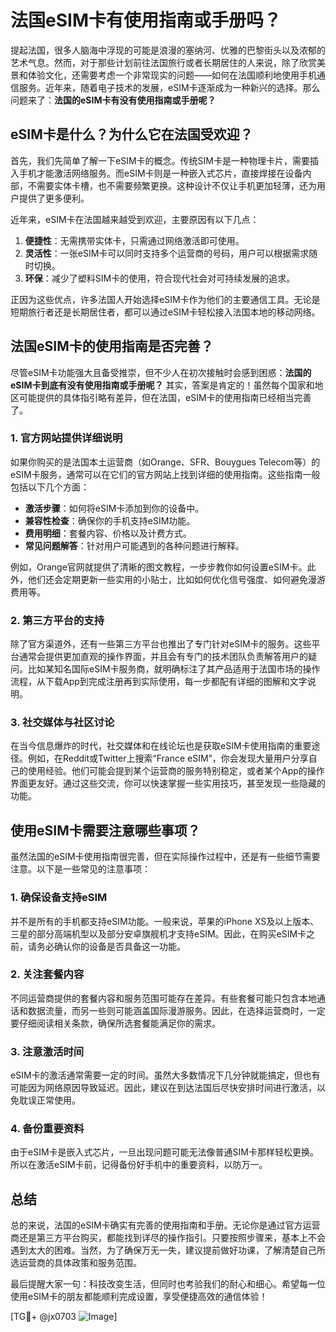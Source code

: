 # 法国eSIM卡有使用指南或手册吗？

提起法国，很多人脑海中浮现的可能是浪漫的塞纳河、优雅的巴黎街头以及浓郁的艺术气息。然而，对于那些计划前往法国旅行或者长期居住的人来说，除了欣赏美景和体验文化，还需要考虑一个非常现实的问题——如何在法国顺利地使用手机通信服务。近年来，随着电子技术的发展，eSIM卡逐渐成为一种新兴的选择。那么问题来了：**法国的eSIM卡有没有使用指南或手册呢？**

## eSIM卡是什么？为什么它在法国受欢迎？

首先，我们先简单了解一下eSIM卡的概念。传统SIM卡是一种物理卡片，需要插入手机才能激活网络服务。而eSIM卡则是一种嵌入式芯片，直接焊接在设备内部，不需要实体卡槽，也不需要频繁更换。这种设计不仅让手机更加轻薄，还为用户提供了更多便利。

近年来，eSIM卡在法国越来越受到欢迎，主要原因有以下几点：

1. **便捷性**：无需携带实体卡，只需通过网络激活即可使用。
2. **灵活性**：一张eSIM卡可以同时支持多个运营商的号码，用户可以根据需求随时切换。
3. **环保**：减少了塑料SIM卡的使用，符合现代社会对可持续发展的追求。

正因为这些优点，许多法国人开始选择eSIM卡作为他们的主要通信工具。无论是短期旅行者还是长期居住者，都可以通过eSIM卡轻松接入法国本地的移动网络。

## 法国eSIM卡的使用指南是否完善？

尽管eSIM卡功能强大且备受推崇，但不少人在初次接触时会感到困惑：**法国的eSIM卡到底有没有使用指南或手册呢？** 其实，答案是肯定的！虽然每个国家和地区可能提供的具体指引略有差异，但在法国，eSIM卡的使用指南已经相当完善了。

### 1. 官方网站提供详细说明

如果你购买的是法国本土运营商（如Orange、SFR、Bouygues Telecom等）的eSIM卡服务，通常可以在它们的官方网站上找到详细的使用指南。这些指南一般包括以下几个方面：

- **激活步骤**：如何将eSIM卡添加到你的设备中。
- **兼容性检查**：确保你的手机支持eSIM功能。
- **费用明细**：套餐内容、价格以及计费方式。
- **常见问题解答**：针对用户可能遇到的各种问题进行解释。

例如，Orange官网就提供了清晰的图文教程，一步步教你如何设置eSIM卡。此外，他们还会定期更新一些实用的小贴士，比如如何优化信号强度、如何避免漫游费用等。

### 2. 第三方平台的支持

除了官方渠道外，还有一些第三方平台也推出了专门针对eSIM卡的服务。这些平台通常会提供更加直观的操作界面，并且会有专门的技术团队负责解答用户的疑问。比如某知名国际eSIM卡服务商，就明确标注了其产品适用于法国市场的操作流程，从下载App到完成注册再到实际使用，每一步都配有详细的图解和文字说明。

### 3. 社交媒体与社区讨论

在当今信息爆炸的时代，社交媒体和在线论坛也是获取eSIM卡使用指南的重要途径。例如，在Reddit或Twitter上搜索“France eSIM”，你会发现大量用户分享自己的使用经验。他们可能会提到某个运营商的服务特别稳定，或者某个App的操作界面更友好。通过这些交流，你可以快速掌握一些实用技巧，甚至发现一些隐藏的功能。

## 使用eSIM卡需要注意哪些事项？

虽然法国的eSIM卡使用指南很完善，但在实际操作过程中，还是有一些细节需要注意。以下是一些常见的注意事项：

### 1. 确保设备支持eSIM

并不是所有的手机都支持eSIM功能。一般来说，苹果的iPhone XS及以上版本、三星的部分高端机型以及部分安卓旗舰机才支持eSIM。因此，在购买eSIM卡之前，请务必确认你的设备是否具备这一功能。

### 2. 关注套餐内容

不同运营商提供的套餐内容和服务范围可能存在差异。有些套餐可能只包含本地通话和数据流量，而另一些则可能涵盖国际漫游服务。因此，在选择运营商时，一定要仔细阅读相关条款，确保所选套餐能满足你的需求。

### 3. 注意激活时间

eSIM卡的激活通常需要一定的时间。虽然大多数情况下几分钟就能搞定，但也有可能因为网络原因导致延迟。因此，建议在到达法国后尽快安排时间进行激活，以免耽误正常使用。

### 4. 备份重要资料

由于eSIM卡是嵌入式芯片，一旦出现问题可能无法像普通SIM卡那样轻松更换。所以在激活eSIM卡前，记得备份好手机中的重要资料，以防万一。

## 总结

总的来说，法国的eSIM卡确实有完善的使用指南和手册。无论你是通过官方运营商还是第三方平台购买，都能找到详尽的操作指引。只要按照步骤来，基本上不会遇到太大的困难。当然，为了确保万无一失，建议提前做好功课，了解清楚自己所选运营商的具体政策和服务范围。

最后提醒大家一句：科技改变生活，但同时也考验我们的耐心和细心。希望每一位使用eSIM卡的朋友都能顺利完成设置，享受便捷高效的通信体验！

[TG💪+ @jx0703 ![Image](https://github.com/user-attachments/assets/dbca1d08-cadb-493c-b0ec-ad6f7a83f270)]